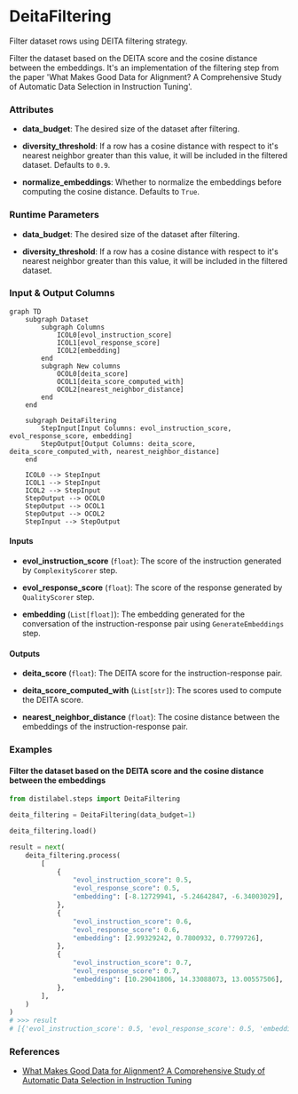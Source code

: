 # DeitaFiltering


Filter dataset rows using DEITA filtering strategy.



Filter the dataset based on the DEITA score and the cosine distance between the embeddings.
    It's an implementation of the filtering step from the paper 'What Makes Good Data
    for Alignment? A Comprehensive Study of Automatic Data Selection in Instruction Tuning'.





### Attributes

- **data_budget**: The desired size of the dataset after filtering.

- **diversity_threshold**: If a row has a cosine distance with respect to it's nearest  neighbor greater than this value, it will be included in the filtered dataset.  Defaults to `0.9`.

- **normalize_embeddings**: Whether to normalize the embeddings before computing the cosine  distance. Defaults to `True`.




### Runtime Parameters

- **data_budget**: The desired size of the dataset after filtering.

- **diversity_threshold**: If a row has a cosine distance with respect to it's nearest  neighbor greater than this value, it will be included in the filtered dataset.



### Input & Output Columns

``` mermaid
graph TD
	subgraph Dataset
		subgraph Columns
			ICOL0[evol_instruction_score]
			ICOL1[evol_response_score]
			ICOL2[embedding]
		end
		subgraph New columns
			OCOL0[deita_score]
			OCOL1[deita_score_computed_with]
			OCOL2[nearest_neighbor_distance]
		end
	end

	subgraph DeitaFiltering
		StepInput[Input Columns: evol_instruction_score, evol_response_score, embedding]
		StepOutput[Output Columns: deita_score, deita_score_computed_with, nearest_neighbor_distance]
	end

	ICOL0 --> StepInput
	ICOL1 --> StepInput
	ICOL2 --> StepInput
	StepOutput --> OCOL0
	StepOutput --> OCOL1
	StepOutput --> OCOL2
	StepInput --> StepOutput

```


#### Inputs


- **evol_instruction_score** (`float`): The score of the instruction generated by  `ComplexityScorer` step.

- **evol_response_score** (`float`): The score of the response generated by  `QualityScorer` step.

- **embedding** (`List[float]`): The embedding generated for the conversation of the  instruction-response pair using `GenerateEmbeddings` step.




#### Outputs


- **deita_score** (`float`): The DEITA score for the instruction-response pair.

- **deita_score_computed_with** (`List[str]`): The scores used to compute the DEITA  score.

- **nearest_neighbor_distance** (`float`): The cosine distance between the embeddings  of the instruction-response pair.





### Examples


#### Filter the dataset based on the DEITA score and the cosine distance between the embeddings
```python
from distilabel.steps import DeitaFiltering

deita_filtering = DeitaFiltering(data_budget=1)

deita_filtering.load()

result = next(
    deita_filtering.process(
        [
            {
                "evol_instruction_score": 0.5,
                "evol_response_score": 0.5,
                "embedding": [-8.12729941, -5.24642847, -6.34003029],
            },
            {
                "evol_instruction_score": 0.6,
                "evol_response_score": 0.6,
                "embedding": [2.99329242, 0.7800932, 0.7799726],
            },
            {
                "evol_instruction_score": 0.7,
                "evol_response_score": 0.7,
                "embedding": [10.29041806, 14.33088073, 13.00557506],
            },
        ],
    )
)
# >>> result
# [{'evol_instruction_score': 0.5, 'evol_response_score': 0.5, 'embedding': [-8.12729941, -5.24642847, -6.34003029], 'deita_score': 0.25, 'deita_score_computed_with': ['evol_instruction_score', 'evol_response_score'], 'nearest_neighbor_distance': 1.9042812683723933}]
```




### References

- [What Makes Good Data for Alignment? A Comprehensive Study of Automatic Data Selection in Instruction Tuning](https://arxiv.org/abs/2312.15685)


